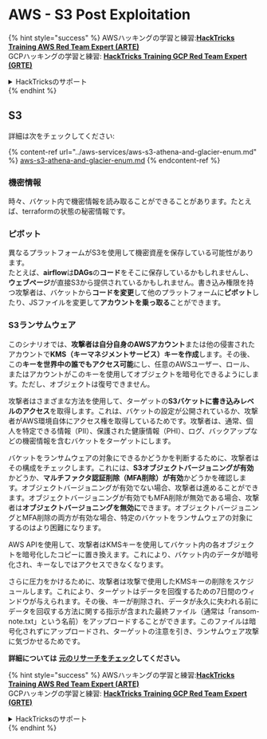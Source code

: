 # AWS - S3 Post Exploitation

{% hint style="success" %}
AWSハッキングの学習と練習:<img src="/.gitbook/assets/image.png" alt="" data-size="line">[**HackTricks Training AWS Red Team Expert (ARTE)**](https://training.hacktricks.xyz/courses/arte)<img src="/.gitbook/assets/image.png" alt="" data-size="line">\
GCPハッキングの学習と練習: <img src="/.gitbook/assets/image (2).png" alt="" data-size="line">[**HackTricks Training GCP Red Team Expert (GRTE)**<img src="/.gitbook/assets/image (2).png" alt="" data-size="line">](https://training.hacktricks.xyz/courses/grte)

<details>

<summary>HackTricksのサポート</summary>

* [**サブスクリプションプラン**](https://github.com/sponsors/carlospolop)をチェック！
* 💬 [**Discordグループ**](https://discord.gg/hRep4RUj7f)に参加するか、[**telegramグループ**](https://t.me/peass)に参加するか、**Twitter** 🐦 [**@hacktricks\_live**](https://twitter.com/hacktricks\_live)**をフォロー**してください。
* **HackTricks**と**HackTricks Cloud**のGitHubリポジトリにPRを提出して、ハッキングテクニックを共有してください。

</details>
{% endhint %}

## S3

詳細は次をチェックしてください:

{% content-ref url="../aws-services/aws-s3-athena-and-glacier-enum.md" %}
[aws-s3-athena-and-glacier-enum.md](../aws-services/aws-s3-athena-and-glacier-enum.md)
{% endcontent-ref %}

### 機密情報

時々、バケット内で機密情報を読み取ることができることがあります。たとえば、terraformの状態の秘密情報です。

### ピボット

異なるプラットフォームがS3を使用して機密資産を保存している可能性があります。\
たとえば、**airflow**は**DAGs**の**コード**をそこに保存しているかもしれませんし、**ウェブページ**が直接S3から提供されているかもしれません。書き込み権限を持つ攻撃者は、バケットから**コードを変更**して他のプラットフォームに**ピボット**したり、JSファイルを変更して**アカウントを乗っ取る**ことができます。

### S3ランサムウェア

このシナリオでは、**攻撃者は自分自身のAWSアカウント**または他の侵害されたアカウントで**KMS（キーマネジメントサービス）キーを作成**します。その後、この**キーを世界中の誰でもアクセス可能**にし、任意のAWSユーザー、ロール、またはアカウントがこのキーを使用してオブジェクトを暗号化できるようにします。ただし、オブジェクトは復号できません。

攻撃者はさまざまな方法を使用して、ターゲットの**S3バケットに書き込みレベルのアクセス**を取得します。これは、バケットの設定が公開されているか、攻撃者がAWS環境自体にアクセス権を取得しているためです。攻撃者は、通常、個人を特定できる情報（PII）、保護された健康情報（PHI）、ログ、バックアップなどの機密情報を含むバケットをターゲットにします。

バケットをランサムウェアの対象にできるかどうかを判断するために、攻撃者はその構成をチェックします。これには、**S3オブジェクトバージョニングが有効**かどうか、**マルチファクタ認証削除（MFA削除）が有効**かどうかを確認します。オブジェクトバージョニングが有効でない場合、攻撃者は進めることができます。オブジェクトバージョニングが有効でもMFA削除が無効である場合、攻撃者は**オブジェクトバージョニングを無効に**できます。オブジェクトバージョニングとMFA削除の両方が有効な場合、特定のバケットをランサムウェアの対象にするのはより困難になります。

AWS APIを使用して、攻撃者はKMSキーを使用してバケット内の各オブジェクトを暗号化したコピーに置き換えます。これにより、バケット内のデータが暗号化され、キーなしではアクセスできなくなります。

さらに圧力をかけるために、攻撃者は攻撃で使用したKMSキーの削除をスケジュールします。これにより、ターゲットはデータを回復するための7日間のウィンドウが与えられます。その後、キーが削除され、データが永久に失われる前にデータを回収する方法に関する指示が含まれた最終ファイル（通常は「ransom-note.txt」という名前）をアップロードすることができます。このファイルは暗号化されずにアップロードされ、ターゲットの注意を引き、ランサムウェア攻撃に気づかせるためです。

**詳細については** [**元のリサーチをチェック**](https://rhinosecuritylabs.com/aws/s3-ransomware-part-1-attack-vector/)**してください。**

{% hint style="success" %}
AWSハッキングの学習と練習:<img src="/.gitbook/assets/image.png" alt="" data-size="line">[**HackTricks Training AWS Red Team Expert (ARTE)**](https://training.hacktricks.xyz/courses/arte)<img src="/.gitbook/assets/image.png" alt="" data-size="line">\
GCPハッキングの学習と練習: <img src="/.gitbook/assets/image (2).png" alt="" data-size="line">[**HackTricks Training GCP Red Team Expert (GRTE)**<img src="/.gitbook/assets/image (2).png" alt="" data-size="line">](https://training.hacktricks.xyz/courses/grte)

<details>

<summary>HackTricksのサポート</summary>

* [**サブスクリプションプラン**](https://github.com/sponsors/carlospolop)をチェック！
* 💬 [**Discordグループ**](https://discord.gg/hRep4RUj7f)に参加するか、[**telegramグループ**](https://t.me/peass)に参加するか、**Twitter** 🐦 [**@hacktricks\_live**](https://twitter.com/hacktricks\_live)**をフォロー**してください。
* **HackTricks**と**HackTricks Cloud**のGitHubリポジトリにPRを提出して、ハッキングテクニックを共有してください。

</details>
{% endhint %}

